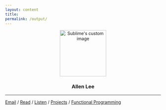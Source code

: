 ```yaml
---
layout: content
title: 
permalink: /output/
---
```


<p align="center">
  <img width="150" height="150" src="https://i.imgur.com/sM3U9s1.png" alt="Sublime's custom image"/>
</p>


<center><h3>Allen Lee</h3></center>




---

[Email](mailto:allenleein@gmail.com) / [Read](https://allenleein.github.io/brains/read/) / [Listen](https://allenleein.github.io/brains/listen/) / [Projects](https://allenleein.github.io/brains/projects/) / [Functional Programming](https://allenleein.github.io/brains/fp/)
